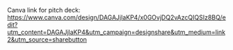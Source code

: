 Canva link for pitch deck: https://www.canva.com/design/DAGAJjlaKP4/x0GOvjDQ2vAzcQIQSIz8BQ/edit?utm_content=DAGAJjlaKP4&utm_campaign=designshare&utm_medium=link2&utm_source=sharebutton
